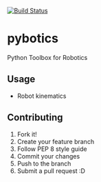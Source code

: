 [![Build Status](https://travis-ci.org/nnadeau/pybotics.svg?branch=master)](https://travis-ci.org/nnadeau/pybotics)

# pybotics
Python Toolbox for Robotics

## Usage

- Robot kinematics

## Contributing

1. Fork it!
2. Create your feature branch
3. Follow PEP 8 style guide
3. Commit your changes
4. Push to the branch
5. Submit a pull request :D
